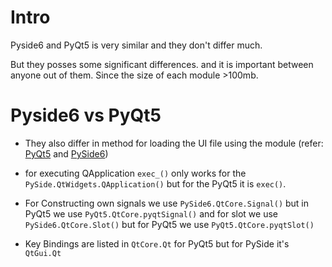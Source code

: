 # Intro

Pyside6 and PyQt5 is very similar and they don't differ much.

But they posses some significant differences. and it is important between anyone out of them. Since the size of each module >100mb.


# Pyside6 vs PyQt5

* They also differ in method for loading the UI file using the module (refer: [PyQt5](https://github.com/RahulARanger/My_PyQt5_Book/blob/master/Calculator/try2.py) and [PySide6](https://github.com/RahulARanger/My_PyQt5_Book/blob/a66f159f4ec959b3c94166c66b03fe5678587586/Calculator/try2pyside.py))

*  for executing QApplication `exec_()` only works for the `PySide.QtWidgets.QApplication()` but for the PyQt5 it is `exec()`.

* For Constructing own signals we use `PySide6.QtCore.Signal()` but in PyQt5 we use `PyQt5.QtCore.pyqtSignal()`  and for slot we use `PySide6.QtCore.Slot()` but for PyQt5 we use `PyQt5.QtCore.pyqtSlot()`

* Key Bindings are listed in `QtCore.Qt` for PyQt5 but for PySide it's `QtGui.Qt`


